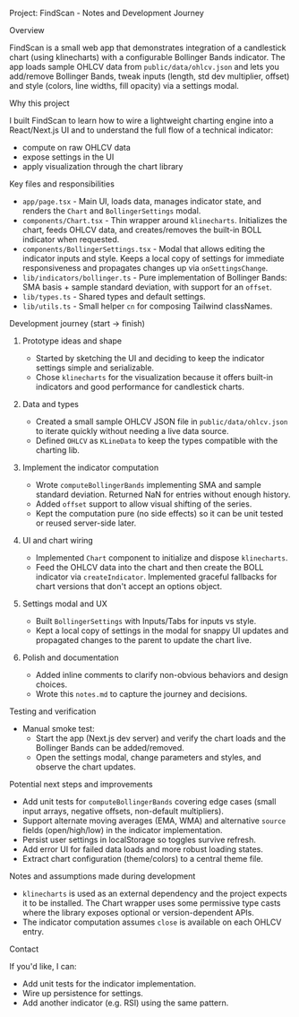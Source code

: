 Project: FindScan - Notes and Development Journey

Overview

FindScan is a small web app that demonstrates integration of a candlestick chart
(using klinecharts) with a configurable Bollinger Bands indicator. The app
loads sample OHLCV data from `public/data/ohlcv.json` and lets you add/remove
Bollinger Bands, tweak inputs (length, std dev multiplier, offset) and style
(colors, line widths, fill opacity) via a settings modal.

Why this project

I built FindScan to learn how to wire a lightweight charting engine into a
React/Next.js UI and to understand the full flow of a technical indicator:
- compute on raw OHLCV data
- expose settings in the UI
- apply visualization through the chart library

Key files and responsibilities

- `app/page.tsx` - Main UI, loads data, manages indicator state, and renders
  the `Chart` and `BollingerSettings` modal.
- `components/Chart.tsx` - Thin wrapper around `klinecharts`. Initializes the
  chart, feeds OHLCV data, and creates/removes the built-in BOLL indicator when
  requested.
- `components/BollingerSettings.tsx` - Modal that allows editing the indicator
  inputs and style. Keeps a local copy of settings for immediate responsiveness
  and propagates changes up via `onSettingsChange`.
- `lib/indicators/bollinger.ts` - Pure implementation of Bollinger Bands: SMA
  basis + sample standard deviation, with support for an `offset`.
- `lib/types.ts` - Shared types and default settings.
- `lib/utils.ts` - Small helper `cn` for composing Tailwind classNames.

Development journey (start -> finish)

1. Prototype ideas and shape
   - Started by sketching the UI and deciding to keep the indicator settings
     simple and serializable.
   - Chose `klinecharts` for the visualization because it offers built-in
     indicators and good performance for candlestick charts.

2. Data and types
   - Created a small sample OHLCV JSON file in `public/data/ohlcv.json` to
     iterate quickly without needing a live data source.
   - Defined `OHLCV` as `KLineData` to keep the types compatible with the
     charting lib.

3. Implement the indicator computation
   - Wrote `computeBollingerBands` implementing SMA and sample standard
     deviation. Returned NaN for entries without enough history.
   - Added `offset` support to allow visual shifting of the series.
   - Kept the computation pure (no side effects) so it can be unit tested
     or reused server-side later.

4. UI and chart wiring
   - Implemented `Chart` component to initialize and dispose `klinecharts`.
   - Feed the OHLCV data into the chart and then create the BOLL indicator
     via `createIndicator`. Implemented graceful fallbacks for chart versions
     that don't accept an options object.

5. Settings modal and UX
   - Built `BollingerSettings` with Inputs/Tabs for inputs vs style.
   - Kept a local copy of settings in the modal for snappy UI updates and
     propagated changes to the parent to update the chart live.

6. Polish and documentation
   - Added inline comments to clarify non-obvious behaviors and design
     choices.
   - Wrote this `notes.md` to capture the journey and decisions.

Testing and verification

- Manual smoke test:
  - Start the app (Next.js dev server) and verify the chart loads and the
    Bollinger Bands can be added/removed.
  - Open the settings modal, change parameters and styles, and observe the
    chart updates.

Potential next steps and improvements

- Add unit tests for `computeBollingerBands` covering edge cases
  (small input arrays, negative offsets, non-default multipliers).
- Support alternate moving averages (EMA, WMA) and alternative `source`
  fields (open/high/low) in the indicator implementation.
- Persist user settings in localStorage so toggles survive refresh.
- Add error UI for failed data loads and more robust loading states.
- Extract chart configuration (theme/colors) to a central theme file.

Notes and assumptions made during development

- `klinecharts` is used as an external dependency and the project expects it
  to be installed. The Chart wrapper uses some permissive type casts where the
  library exposes optional or version-dependent APIs.
- The indicator computation assumes `close` is available on each OHLCV entry.

Contact

If you'd like, I can:
- Add unit tests for the indicator implementation.
- Wire up persistence for settings.
- Add another indicator (e.g. RSI) using the same pattern.
